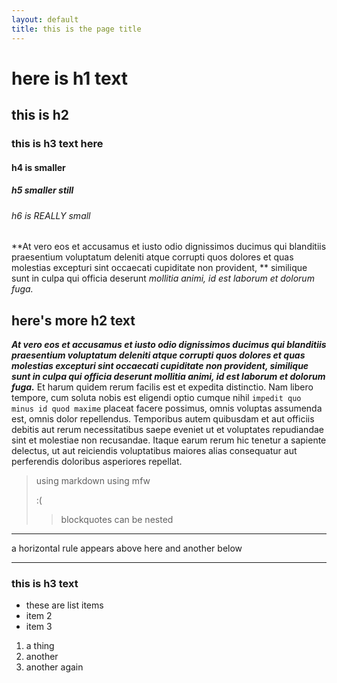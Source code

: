 ```yaml
---
layout: default
title: this is the page title
---
```


# here is h1 text
## this is h2
### this is h3 text here
#### h4 is smaller
##### h5 smaller still
###### h6 is REALLY small

**At vero eos et accusamus et iusto odio dignissimos ducimus qui blanditiis praesentium voluptatum deleniti atque corrupti quos dolores et quas molestias excepturi sint occaecati cupiditate non provident, ** similique sunt in culpa qui officia deserunt *mollitia animi, id est laborum et dolorum fuga.*

## here's more h2 text
***At vero eos et accusamus et iusto odio dignissimos ducimus qui blanditiis praesentium voluptatum deleniti atque corrupti quos dolores et quas molestias excepturi sint occaecati cupiditate non provident, similique sunt in culpa qui officia deserunt mollitia animi, id est laborum et dolorum fuga.*** Et harum quidem rerum facilis est et expedita distinctio. Nam libero tempore, cum soluta nobis est eligendi optio cumque nihil `impedit quo minus id quod maxime` placeat facere possimus, omnis voluptas assumenda est, omnis dolor repellendus. Temporibus autem quibusdam et aut officiis debitis aut rerum necessitatibus saepe eveniet ut et voluptates repudiandae sint et molestiae non recusandae. Itaque earum rerum hic tenetur a sapiente delectus, ut aut reiciendis voluptatibus maiores alias consequatur aut perferendis doloribus asperiores repellat.

>using markdown
>using
>mfw
>
> :(
>> blockquotes can be nested

---
a horizontal rule appears above here
and another below
***

### this is h3 text
* these are list items
* item 2
* item 3

1. a thing
2. another
3. another again

